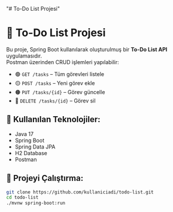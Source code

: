 "# To-Do List Projesi" 
# 📒 To-Do List Projesi

Bu proje, Spring Boot kullanılarak oluşturulmuş bir **To-Do List API** uygulamasıdır.  
Postman üzerinden CRUD işlemleri yapılabilir:
- 🟢 `GET /tasks` – Tüm görevleri listele  
- 🟡 `POST /tasks` – Yeni görev ekle  
- 🟠 `PUT /tasks/{id}` – Görev güncelle  
- 🔴 `DELETE /tasks/{id}` – Görev sil  

## 🚀 Kullanılan Teknolojiler:
- Java 17  
- Spring Boot  
- Spring Data JPA  
- H2 Database  
- Postman  

## 📂 Projeyi Çalıştırma:
```bash
git clone https://github.com/kullaniciadi/todo-list.git
cd todo-list
./mvnw spring-boot:run
